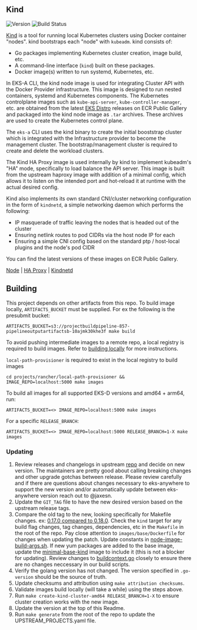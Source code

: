 ## **Kind**
![Version](https://img.shields.io/badge/version-v0.20.0-blue)
![Build Status](https://codebuild.us-west-2.amazonaws.com/badges?uuid=eyJlbmNyeXB0ZWREYXRhIjoiVkgvQm93WHUvUWJ1U2ZhSG9JTUJNMFdjdGtwSkIyRCt1azM0THYxcWYweC8rM2lHRmNYMXI0QkVPUm4yZ0JZZ1c4RzdMeTJ3dGtpREdYeFpvTEhtc2FnPSIsIml2UGFyYW1ldGVyU3BlYyI6Im9GV2EzRGZQNVZ5c25kTmoiLCJtYXRlcmlhbFNldFNlcmlhbCI6MX0%3D&branch=main)

[Kind](https://github.com/kubernetes-sigs/kind) is a tool for running local Kubernetes clusters using Docker container "nodes". kind bootstraps each "node" with `kubeadm`. kind consists of:
* Go packages implementing Kubernetes cluster creation, image build, etc.
* A command-line interface (`kind`) built on these packages.
* Docker image(s) written to run systemd, Kubernetes, etc.

In EKS-A CLI, the kind node image is used for integrating Cluster API with the Docker Provider infrastructure. This image is designed to run nested containers, systemd and Kubernetes components. The Kubernetes controlplane images such as `kube-api-server`, `kube-controller-manager`, etc. are obtained from the latest [EKS Distro](https://github.com/aws/eks-distro) releases on ECR Public Gallery and packaged into the kind node image as `.tar` archives. These archives are used to create the Kubernetes control plane.

The `eks-a` CLI uses the kind binary to create the initial booststrap cluster which is integrated with the Infrastructure provider to become the management cluster. The bootstrap/management cluster is required to create and delete the workload clusters.

The Kind HA Proxy image is used internally by kind to implement kubeadm's "HA" mode, specifically to load balance the API server.
This image is built from the upstream haproxy image with addition of a minimal config, which allows it to listen on the intended port and hot-reload it at runtime with the actual desired config.

Kind also implements its own standard CNI/cluster networking configuration in the form of `kindnetd`, a simple networking daemon which performs the following:
* IP masquerade of traffic leaving the nodes that is headed out of the cluster
* Ensuring netlink routes to pod CIDRs via the host node IP for each
* Ensuring a simple CNI config based on the standard ptp / host-local plugins and the node's pod CIDR

You can find the latest versions of these images on ECR Public Gallery.

[Node](https://gallery.ecr.aws/eks-anywhere/kubernetes-sigs/kind/node) | [HA Proxy](https://gallery.ecr.aws/eks-anywhere/kubernetes-sigs/kind/haproxy) | [Kindnetd](https://gallery.ecr.aws/eks-anywhere/kubernetes-sigs/kind/kindnetd)

## Building
This project depends on other artifacts from this repo.  To build image locally, `ARTIFACTS_BUCKET` must be supplied. For ex
the following is the presubmit bucket:

`ARTIFACTS_BUCKET=s3://projectbuildpipeline-857-pipelineoutputartifactsb-10ajmk30khe3f make build`

To avoid pushing intermediate images to a remote repo, a local registry is required
to build images.  Refer to [building locally](../../../docs/development/building-locally.md) for more instructions.

`local-path-provisioner` is required to exist in the local registry to build images

`cd projects/rancher/local-path-provisioner && IMAGE_REPO=localhost:5000 make images`

To build all images for all supported EKS-D versions and amd64 + arm64, run:

`ARTIFACTS_BUCKET=<> IMAGE_REPO=localhost:5000 make images`

For a specific `RELEASE_BRANCH`:

`ARTIFACTS_BUCKET=<> IMAGE_REPO=localhost:5000 RELEASE_BRANCH=1-X make images`


### Updating

1. Review releases and changelogs in upstream [repo](https://github.com/kubernetes-sigs/kind) and decide on new version. 
The maintainers are pretty good about calling breaking changes and other upgrade gotchas between release.  Please
review carefully and if there are questions about changes necessary to eks-anywhere to support the new version
and/or automatically update between eks-anywhere version reach out to @jaxesn.
1. Update the `GIT_TAG` file to have the new desired version based on the upstream release tags.
1. Compare the old tag to the new, looking specifically for Makefile changes. 
ex: [0.17.0 compared to 0.18.0](https://github.com/kubernetes-sigs/kind/compare/v0.17.0...v0.18.0). Check the `kind` target for
any build flag changes, tag changes, dependencies, etc in the `Makefile` in the root of the repo.  Pay close attention to
`images/base/Dockerfile` for changes when updating the patch.  Update constants in [node-image-build-args.sh](./build/node-image-build-args.sh#48).
If new yum packages are added to the base image, update the [minimal-base-kind](https://github.com/aws/eks-distro-build-tooling/blob/main/eks-distro-base/Dockerfile.minimal-base-kind)
image to include it (this is not a blocker for updating). Review changes to [buildcontext.go](https://github.com/kubernetes-sigs/kind/blob/main/pkg/build/nodeimage/buildcontext.go)
closely to ensure there are no changes neccessary in our build scripts.
1. Verify the golang version has not changed. The version specified in `.go-version` should be the source of truth.
1. Update checksums and attribution using `make attribution checksums`.
1. Validate images build locally (will take a while) using the steps above.
1. Run `make create-kind-cluster-amd64 RELEASE_BRANCH=1-X` to ensure cluster creation works with the new image.
1. Update the version at the top of this Readme.
1. Run `make generate` from the root of the repo to update the UPSTREAM_PROJECTS.yaml file.
